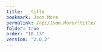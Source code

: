 ```yaml
---
title: __title
bookmark: Json.More
permalink: /api/Json.More/:title/
folder: true
order: "10.13"
version: "2.0.2"
---
```

